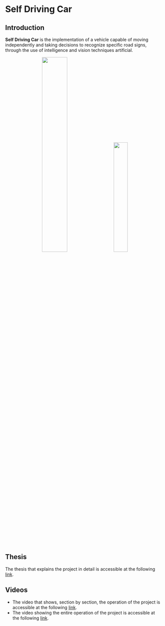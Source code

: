 # Self Driving Car

## Introduction
**Self Driving Car** is the implementation of a vehicle capable of moving independently and taking decisions to recognize specific road signs, through the use of intelligence and vision techniques artificial.

<p float="left" align="center">
  <img src="https://user-images.githubusercontent.com/35506589/128388306-b30f96da-f43a-4535-a9a4-88c68a267dd3.png" height="40%" width="40%" >
  &nbsp;&nbsp;&nbsp;&nbsp;&nbsp;&nbsp;&nbsp;
  <img src="https://user-images.githubusercontent.com/35506589/128390379-c33e3207-e669-4c4a-b57e-0e940d5bfb1e.jpg" height="30%" width="30%" >
</p>

## Thesis
The thesis that explains the project in detail is accessible at the following [link](tesi/tesi.pdf).

## Videos
<ul>
  <li> The video that shows, section by section, the operation of the project is accessible at the following <a href src="https://youtu.be/6PDmYAtLAKQ">link</a>.
  <li> The video showing the entire operation of the project is accessible at the following <a href="https://youtu.be/jZnowjwQgR8">link</a>.
</ul>

